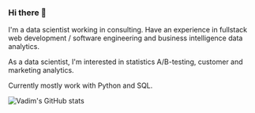 ### Hi there 👋

<!--
**educauchy/educauchy** is a ✨ _special_ ✨ repository because its `README.md` (this file) appears on your GitHub profile.

Here are some ideas to get you started:

- 🔭 I’m currently working on ...
- 🌱 I’m currently learning ...
- 👯 I’m looking to collaborate on ...
- 🤔 I’m looking for help with ...
- 💬 Ask me about ...
- 📫 How to reach me: ...
- 😄 Pronouns: ...
- ⚡ Fun fact: ...
-->

I'm a data scientist working in consulting. Have an experience in fullstack web development / software engineering and business intelligence data analytics.

As a data scientist, I'm interested in statistics A/B-testing, customer and marketing analytics.

Currently mostly work with Python and SQL.

![Vadim's GitHub stats](https://github-readme-stats.vercel.app/api?username=educauchy&count_private=true&show_icons=true&theme=highcontrast)
